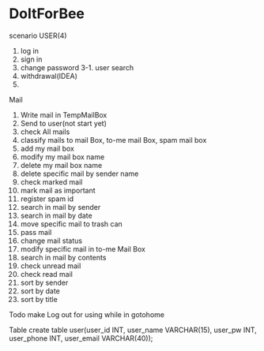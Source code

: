 # DoItForBee
scenario
USER(4)
1. log in
2. sign in
3. change password
3-1. user search
4. withdrawal(IDEA)
5.

Mail
1. Write mail in TempMailBox
2. Send to user(not start yet)
3. check All mails
4. classify mails to mail Box, to-me mail Box, spam mail box
5. add my mail box
6. modify my mail box name
7. delete my mail box name
8. delete specific mail by sender name
9. check marked mail
10. mark mail as important
11. register spam id
12. search in mail by sender
13. search in mail by date
14. move specific mail to trash can
15. pass mail
16. change mail status
17. modify specific mail in to-me Mail Box
18. search in mail by contents
19. check unread mail
20. check read mail
21. sort by sender
22. sort by date
23. sort by title


Todo
make Log out for using while in gotohome

Table
create table user(user_id INT, user_name VARCHAR(15), user_pw INT, user_phone INT, user_email VARCHAR(40));
